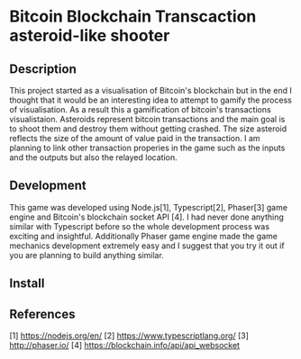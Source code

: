 # Bitcoin Blockchain Transcaction asteroid-like shooter

## Description
This project started as a visualisation of Bitcoin's blockchain but in the end I thought that it would be an interesting idea to attempt to gamify
the process of visualisation. As a result this a gamification of bitcoin's transactions visualistaion. Asteroids represent bitcoin transactions and 
the main goal is to shoot them and destroy them without getting crashed. The size asteroid reflects the size of the amount of value paid in the transaction.
I am planning to link other transaction properies in the game such as the inputs and the outputs but also the relayed location.

## Development
This game was developed using Node.js[1], Typescript[2], Phaser[3] game engine and Bitcoin's blockchain socket API [4]. I had never done anything similar with Typescript before so the whole
development process was exciting and insightful. Additionally Phaser game engine made the game mechanics development extremely easy and I suggest that you try it out 
if you are planning to build anything similar.

## Install

## References
[1] https://nodejs.org/en/
[2] https://www.typescriptlang.org/
[3] http://phaser.io/
[4] https://blockchain.info/api/api_websocket